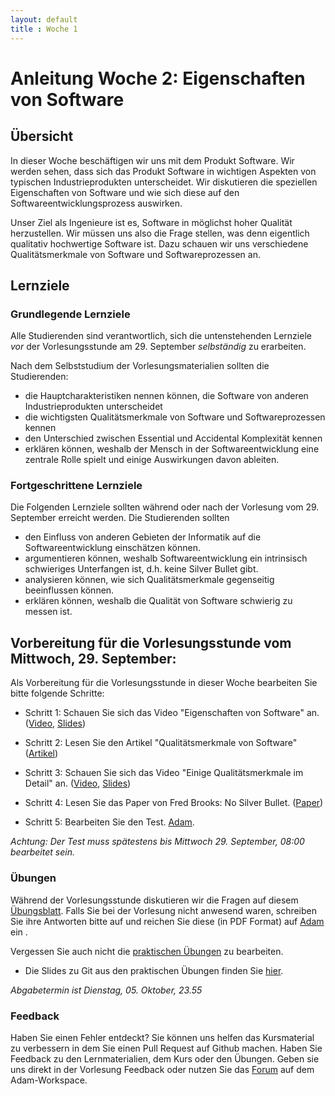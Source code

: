 ```yaml
---
layout: default
title : Woche 1
---
```


# Anleitung Woche 2: Eigenschaften von Software

## Übersicht

In dieser Woche beschäftigen wir uns mit dem Produkt Software. Wir werden sehen, dass sich das Produkt Software in wichtigen
Aspekten von typischen Industrieprodukten unterscheidet. Wir diskutieren die speziellen Eigenschaften von Software und wie sich diese
auf den Softwareentwicklungsprozess auswirken.

Unser Ziel als Ingenieure ist es, Software in möglichst hoher Qualität herzustellen. Wir müssen uns also die Frage stellen, was denn eigentlich
qualitativ hochwertige Software ist. Dazu schauen wir uns verschiedene Qualitätsmerkmale von Software und Softwareprozessen an.

## Lernziele

### Grundlegende Lernziele

Alle Studierenden sind verantwortlich, sich die untenstehenden Lernziele *vor* der Vorlesungsstunde am 29. September *selbständig* zu erarbeiten.

 Nach dem Selbststudium der Vorlesungsmaterialien sollten die Studierenden:
 - die Hauptcharakteristiken nennen können, die Software von anderen Industrieprodukten unterscheidet
 - die wichtigsten Qualitätsmerkmale von Software und Softwareprozessen kennen
 - den Unterschied zwischen Essential und Accidental Komplexität kennen
-  erklären können, weshalb der Mensch in der Softwareentwicklung eine zentrale Rolle spielt und einige Auswirkungen davon ableiten.


### Fortgeschrittene Lernziele

Die Folgenden Lernziele sollten während oder nach der Vorlesung vom 29. September erreicht werden. Die Studierenden sollten
- den Einfluss von anderen Gebieten der Informatik auf die Softwareentwicklung einschätzen können.
- argumentieren können, weshalb  Softwareentwicklung ein intrinsisch schwieriges Unterfangen ist, d.h. keine Silver Bullet gibt.
- analysieren können, wie sich Qualitätsmerkmale gegenseitig beeinflussen können.
- erklären können, weshalb die Qualität von Software schwierig zu messen ist.


## Vorbereitung für die Vorlesungsstunde vom Mittwoch, 29. September:

Als Vorbereitung für die Vorlesungsstunde in dieser Woche bearbeiten Sie bitte folgende Schritte:

* Schritt 1: Schauen Sie sich das Video "Eigenschaften von Software" an.  ([Video](https://tube.switch.ch/videos/79c515ad), [Slides](./slides/software-nature.html))
* Schritt 2: Lesen Sie den Artikel "Qualitätsmerkmale von Software" ([Artikel](./articles/software-qualities-introduction))
* Schritt 3: Schauen Sie sich das Video "Einige Qualitätsmerkmale im Detail" an. ([Video](https://tube.switch.ch/videos/ad05eed9), [Slides](./slides/software-qualities.html))
* Schritt 4: Lesen Sie das Paper von Fred Brooks: No Silver Bullet. ([Paper](http://worrydream.com/refs/Brooks-NoSilverBullet.pdf))

* Schritt 5: Bearbeiten Sie den Test. [Adam](https://adam.unibas.ch/goto_adam_tst_1018565.html).

*Achtung: Der Test muss spätestens bis Mittwoch 29. September, 08:00 bearbeitet sein.*


### Übungen
Während der Vorlesungsstunde diskutieren wir die Fragen auf diesem [Übungsblatt](./exercises/theory-exercises.html).
Falls Sie bei der Vorlesung nicht anwesend waren, schreiben Sie ihre Antworten bitte auf und reichen Sie diese (in PDF Format) auf [Adam](https://adam.unibas.ch/goto_adam_tst_1250181.html) ein .

Vergessen Sie auch nicht die [praktischen Übungen](./exercises/practical-exercises.html) zu bearbeiten.

* Die Slides zu Git aus den praktischen Übungen finden Sie [hier](./exercises/git-github.pdf).

*Abgabetermin ist Dienstag, 05. Oktober, 23.55*

### Feedback

Haben Sie einen Fehler entdeckt? Sie können uns helfen das Kursmaterial zu verbessern in dem Sie einen Pull Request auf Github machen.
Haben Sie Feedback zu den Lernmaterialien, dem Kurs oder den Übungen. Geben sie uns direkt in der Vorlesung Feedback oder nutzen Sie das [Forum](https://adam.unibas.ch/goto_adam_frm_1250178.html) auf dem Adam-Workspace.
